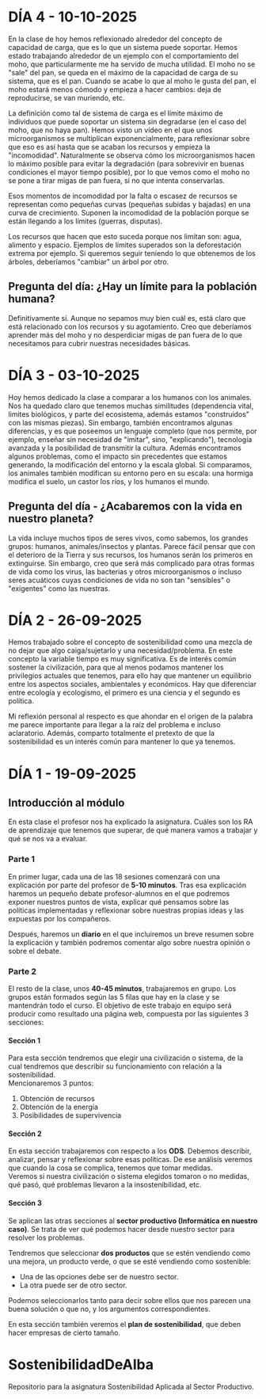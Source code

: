 # DÍA 4 - 10-10-2025

En la clase de hoy hemos reflexionado alrededor del concepto de capacidad de carga, que es lo que un sistema puede soportar. Hemos estado trabajando alrededor de un ejemplo con el comportamiento del moho, que particularmente me ha servido de mucha utilidad.
El moho no se "sale" del pan, se queda en el máximo de la capacidad de carga de su sistema, que es el pan. Cuando se acabe lo que al moho le gusta del pan, el moho estará menos cómodo y empieza a hacer cambios: deja de reproducirse, se van muriendo, etc.

La definición como tal de sistema de carga es el límite máximo de individuos que puede soportar un sistema sin degradarse (en el caso del moho, que no haya pan). 
Hemos visto un vídeo en el que unos microorganismos se multiplican exponencialmente, para reflexionar sobre que eso es así hasta que se acaban los recursos y empieza la "incomodidad". 
Naturalmente se observa cómo los microorganismos hacen lo máximo posible para evitar la degradación (para sobrevivir en buenas condiciones el mayor tiempo posible), por lo que vemos como el moho no se pone a tirar migas de pan fuera, si no que intenta conservarlas.

Esos momentos de incomodidad por la falta o escasez de recursos se representan como pequeñas curvas (pequeñas subidas y bajadas) en una curva de crecimiento. Suponen la incomodidad de la población porque se están llegando a los límites (guerras, disputas).

Los recursos que hacen que esto suceda porque nos limitan son: agua, alimento y espacio. Ejemplos de límites superados son la deforestación extrema por ejemplo. Si queremos seguir teniendo lo que obtenemos de los árboles, deberíamos "cambiar" un árbol por otro.

## Pregunta del día: ¿Hay un límite para la población humana?
Definitivamente sí. Aunque no sepamos muy bien cuál es, está claro que está relacionado con los recursos y su agotamiento. Creo que deberíamos aprender más del moho y no desperdiciar migas de pan fuera de lo que necesitamos para cubrir nuestras necesidades básicas. 

# DÍA 3 - 03-10-2025

Hoy hemos dedicado la clase a comparar a los humanos con los animales. Nos ha quedado claro que tenemos muchas similitudes (dependencia vital, limites biológicos, y parte del ecosistema, además estamos "construidos" con las mismas piezas).
Sin embargo, también encontramos algunas diferencias, y es que poseemos un lenguaje completo (que nos permite, por ejemplo, enseñar sin necesidad de "imitar", sino, "explicando"), tecnología avanzada y la posibilidad de transmitir la cultura.
Además encontramos algunos problemas, como el impacto sin precedentes que estamos generando, la modificación del entorno y la escala global. Si comparamos, los animales también modifican su entorno pero en su escala: una hormiga modifica el suelo, un castor los ríos, y los humanos el mundo.

## Pregunta del día - ¿Acabaremos con la vida en nuestro planeta?
La vida incluye muchos tipos de seres vivos, como sabemos, los grandes grupos: humanos, animales/insectos y plantas. Parece fácil pensar que con el deterioro de la Tierra y sus recursos, los humanos serán los primeros en extinguirse. Sin embargo, creo que será más complicado para otras formas de vida como los virus, las bacterias y otros microorganismos o incluso seres acuáticos cuyas condiciones de vida no son tan "sensibles" o "exigentes" como las nuestras. 


# DÍA 2 - 26-09-2025

Hemos trabajado sobre el concepto de sostenibilidad como una mezcla de no dejar que algo caiga/sujetarlo y una necesidad/problema. En este concepto la variable tiempo es muy significativa. 
Es de interés común sostener la civilización, para que al menos podamos mantener los privilegios actuales que tenemos, para ello hay que mantener un equilibrio entre los aspectos sociales, ambientales y económicos. 
Hay que diferenciar entre ecología y ecologismo, el primero es una ciencia y el segundo es política. 

Mi reflexión personal al respecto es que ahondar en el origen de la palabra me parece importante para llegar a la raíz del problema e incluso aclaratorio. Además, comparto totalmente el pretexto de que la sostenibilidad es un interés
común para mantener lo que ya tenemos.

# DÍA 1 - 19-09-2025

## Introducción al módulo

En esta clase el profesor nos ha explicado la asignatura. Cuáles son los RA de aprendizaje que tenemos que superar, de qué manera vamos a trabajar y qué se nos va a evaluar.

### Parte 1
En primer lugar, cada una de las 18 sesiones comenzará con una explicación por parte del profesor de **5-10 minutos**. Tras esa explicación haremos un pequeño debate profesor-alumnos en el que podremos exponer nuestros puntos de vista, explicar qué pensamos sobre las políticas implementadas y reflexionar sobre nuestras propias ideas y las expuestas por los compañeros.

Después, haremos un **diario** en el que incluiremos un breve resumen sobre la explicación y también podremos comentar algo sobre nuestra opinión o sobre el debate. 

### Parte 2
El resto de la clase, unos **40-45 minutos**, trabajaremos en grupo. Los grupos están formados según las 5 filas que hay en la clase y se mantendrán todo el curso. El objetivo de este trabajo en equipo será producir como resultado una página web, compuesta por las siguientes 3 secciones:

#### Sección 1
Para esta sección tendremos que elegir una civilización o sistema, de la cual tendremos que describir su funcionamiento con relación a la sostenibilidad.  
Mencionaremos 3 puntos:  
1. Obtención de recursos  
2. Obtención de la energía  
3. Posibilidades de supervivencia  

#### Sección 2
En esta sección trabajaremos con respecto a los **ODS**. Debemos describir, analizar, pensar y reflexionar sobre esas políticas. De ese análisis veremos que cuando la cosa se complica, tenemos que tomar medidas.  
Veremos si nuestra civilización o sistema elegidos tomaron o no medidas, qué pasó, qué problemas llevaron a la insostenibilidad, etc.

#### Sección 3
Se aplican las otras secciones al **sector productivo (Informática en nuestro caso)**. Se trata de ver qué podemos hacer desde nuestro sector para resolver los problemas.  

Tendremos que seleccionar **dos productos** que se estén vendiendo como una mejora, un producto verde, o que se esté vendiendo como sostenible:  
- Una de las opciones debe ser de nuestro sector.  
- La otra puede ser de otro sector.  

Podemos seleccionarlos tanto para decir sobre ellos que nos parecen una buena solución o que no, y los argumentos correspondientes.  

En esta sección también veremos el **plan de sostenibilidad**, que deben hacer empresas de cierto tamaño.

# SostenibilidadDeAlba

Repositorio para la asignatura Sostenibilidad Aplicada al Sector Productivo. 